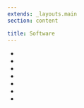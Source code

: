 ```yaml
---
extends: _layouts.main
section: content

title: Software
---
```


<ul>
    <li>
        <x-callouts.bundle-banner />
    </li>
    <li>
        <x-callouts.time-tracker-banner read-more="true" />
    </li>
    <li>
        <x-callouts.workspace-banner />
    </li>
    <li>
        <x-callouts.phost-banner />
    </li>
    <li>
        <x-callouts.anonymous
            title="Asset Injector"
            description="Streamline Laravel package development by automatically inserting JS and CSS into web responses. Eliminate manual asset inclusion for your users"
            :buttons="[
                'GitHub' => 'https://github.com/gwleuverink/asset-injector'
            ]"
            class="!bg-fuchsia-800"
        />
    </li>
    <li>
        <x-callouts.anonymous
            title="Magic Todo"
            description="Aren't todo comments the worst? Turn them into interactive, in-your-face reminders with a single keystroke"
            :buttons="[
                'GitHub' => 'https://github.com/gwleuverink/magic-todo'
            ]"
        />
    </li>
    <li>
        <x-callouts.anonymous
            title="Blade Hints"
            description="Mark usages of a variety of different Blade directives on your page, so you can easily spot missing authorization/auth/env checks"
            :buttons="[
                'GitHub' => 'https://github.com/gwleuverink/blade-hints'
            ]"
        />
    </li>
</ul>
